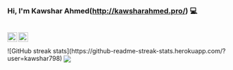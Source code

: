 ###  Hi, I'm Kawshar Ahmed(http://kawsharahmed.pro/) 💻 
<br/>
<a href="https://twitter.com/kawshar3279">
  <img align="left" alt="twitter| Twitter" width="22px" src="https://cdn.jsdelivr.net/npm/simple-icons@v3/icons/twitter.svg" />
</a>
<a href="https://www.linkedin.com/in/md-kawshar-ahmed-649b76111/">
  <img align="left" alt="Linkedin" width="22px" src="https://cdn.jsdelivr.net/npm/simple-icons@v3/icons/linkedin.svg" />
</a>
<br/>
<br/>
![GitHub streak stats](https://github-readme-streak-stats.herokuapp.com/?user=kawshar798) 

<a href="https://github.com/kawshar798">
  <img align="center" src="https://github-readme-stats.anuraghazra1.vercel.app/api/top-langs/?username=kawshar798&layout=compact&theme=radical" />
</a>
